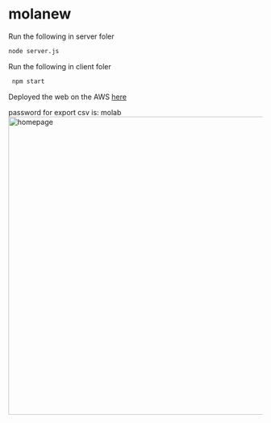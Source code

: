 # molanew
Run the following in server foler 
```bash
node server.js 
```

Run the following in client foler 
```bash
 npm start
```

Deployed the web on the AWS [here](http://lzh-env.eba-rjhm5xm5.us-west-1.elasticbeanstalk.com/) 

password for export csv is: molab
<img width="592" alt="homepage" src="https://user-images.githubusercontent.com/23133353/162649141-721ed48d-2826-4546-bd39-eb93138e9691.png">
